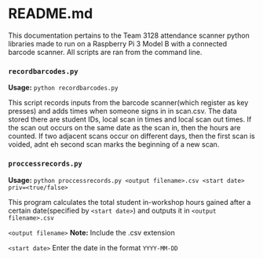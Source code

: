 # README.md
This documentation pertains to the Team 3128 attendance scanner python libraries made to run on a Raspberry Pi 3 Model B with a connected barcode scanner. All scripts are ran from the command line.

### `recordbarcodes.py`
**Usage:** `python recordbarcodes.py`

This script records inputs from the barcode scanner(which register as key presses) and adds times when someone signs in in scan.csv. The data stored there are student IDs, local scan in times and local scan out times. If the scan out occurs on the same date as the scan in, then the hours are counted. If two adjacent scans occur on different days, then the first scan is voided, adnt eh second scan marks the beginning of a new scan.

### `proccessrecords.py`
**Usage:** `python proccessrecords.py <output filename>.csv <start date> priv=<true/false>`

This program calculates the total student in-workshop hours gained after a certain date(specified by `<start date>`) and outputs it in `<output filename>.csv`

`<output filename>`
**Note:** Include the .csv extension

`<start date>`
Enter the date in the format `YYYY-MM-DD`
